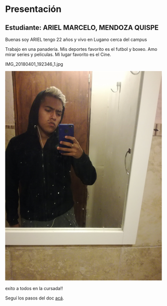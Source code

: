 # Presentación

## Estudiante: ARIEL MARCELO, MENDOZA QUISPE

Buenas soy ARIEL tengo 22 años y vivo en Lugano cerca del campus

  Trabajo en una panaderia.
  Mis deportes favorito es el futbol y boxeo. 
  Amo mirar series y peliculas.
  Mi lugar favorito es el Cine.

  IMG_20180401_192346_1.jpg

![mi foto](IMG_20180401_192346_1.jpg)

exito a todos en la cursada!!





Seguí los pasos del doc [acá](https://docs.google.com/document/d/e/2PACX-1vQkogtG88cmwEIXEuff291urSyrZUYHikLIoRTspUodvIg5OoaUJTi8n0vqPJ3XUSN65sqJALTBizeB/pub).
